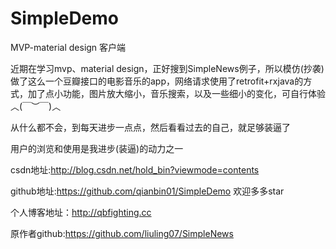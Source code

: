 # SimpleDemo

MVP-material design 客户端

近期在学习mvp、material design，正好搜到SimpleNews例子，所以模仿(抄袭)做了这么一个豆瓣接口的电影音乐的app，网络请求使用了retrofit+rxjava的方式，加了点小功能，图片放大缩小，音乐搜索，以及一些细小的变化，可自行体验︿(￣︶￣)︿

从什么都不会，到每天进步一点点，然后看看过去的自己，就足够装逼了

用户的浏览和使用是我进步(装逼)的动力之一

csdn地址:http://blog.csdn.net/hold_bin?viewmode=contents

github地址:https://github.com/qianbin01/SimpleDemo 欢迎多多star

个人博客地址：http://qbfighting.cc

原作者github:https://github.com/liuling07/SimpleNews

